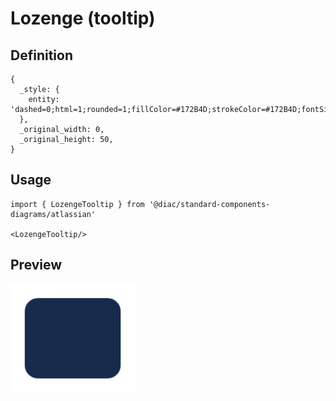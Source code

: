 # Lozenge (tooltip)

## Definition

```
{
  _style: { 
    entity: 'dashed=0;html=1;rounded=1;fillColor=#172B4D;strokeColor=#172B4D;fontSize=12;align=center;fontStyle=0;strokeWidth=2;fontColor=#ffffff',
  },
  _original_width: 0,
  _original_height: 50,
}
```

## Usage

```
import { LozengeTooltip } from '@diac/standard-components-diagrams/atlassian'

<LozengeTooltip/>
```

## Preview

<img src="./lozenge-tooltip.png" width="200"/>
